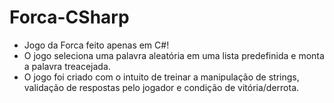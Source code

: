 # Forca-CSharp
- Jogo da Forca feito apenas em C#!
- O jogo seleciona uma palavra aleatória em uma lista predefinida e monta a palavra treacejada.
- O jogo foi criado com o intuito de treinar a manipulação de strings, validação de respostas pelo jogador e condição de vitória/derrota.
